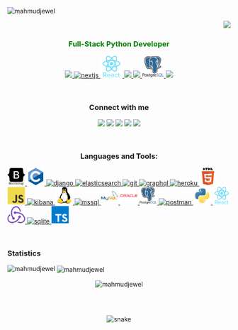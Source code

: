 <!-- Profile views  -->
<!-- <p> -->
<p align="left"> <img src="https://komarev.com/ghpvc/?username=mahmudjewel&label=Profile%20views&color=0e75b6&style=flat" alt="mahmudjewel" />
<p align="right"> <a href="https://www.linux.org"><img src="https://img.shields.io/badge/Os-Linux-afff"/></a> </p>
</p>

<!-- ============== Title ======== -->
<h3 align="center" style="color: green">Full-Stack Python Developer</h3>
<p align="center">
  <a href= "https://www.djangoproject.com" target="_blank" {:target="_blank" rel="noopener"}>
    <img src="https://img.icons8.com/color/65/null/django.png"/>
  </a>
  <!-- <a href= "https://nextjs.org" target="_blank">
    <img src="https://img.icons8.com/color/50/null/nextjs.png"/>
  </a> -->
  <a href="https://nextjs.org" target="_blank" rel="noreferrer"> 
    <img src="https://www.rlogical.com/wp-content/uploads/2021/08/Rlogical-Blog-Images-thumbnail-1.png" alt="nextjs" width="50" height="50"/> 
  </a>
  <!-- <a href= "https://reactjs.org" target="_blank">
    <img src="https://img.icons8.com/officel/50/null/react.png"/>
  </a> -->
  <a href="https://reactjs.org/" target="_blank" rel="noreferrer"> 
    <img src="https://raw.githubusercontent.com/devicons/devicon/master/icons/react/react-original-wordmark.svg" alt="react" width="50" height="50"/> 
  </a>
  <a href= "https://graphql.org" target="_blank">
    <img src="https://img.icons8.com/color/50/null/graphql.png"/>
  </a>
  <a href= "https://restfulapi.net" target="_blank">
    <img src="https://img.icons8.com/nolan/50/api-settings.png"/>
  </a>
  <!-- <a href= "https://www.postgresql.org" target="_blank">
    <img src="https://img.icons8.com/color/48/null/postgreesql.png"/>
  </a> -->
  <a href="https://www.postgresql.org" target="_blank" rel="noreferrer"> 
    <img src="https://raw.githubusercontent.com/devicons/devicon/master/icons/postgresql/postgresql-original-wordmark.svg" alt="postgresql" width="50" height="50"/> 
</a>
  <a href= "#" target="_blank">
    <img src="https://img.icons8.com/color/50/null/linux--v1.png"/>
  </a>
</p>
<br/>

<!-- ============== social link ======== -->
<h3 align="center">Connect with me</h3>   
<p align="center">
  <a href= "https://www.linkedin.com/in/mahmudjewel"><img src="https://img.icons8.com/doodle/48/null/linkedin-circled.png"/></a>
  <a href= "https://www.hackerrank.com/DJ_cse"><img src="https://img.icons8.com/external-tal-revivo-color-tal-revivo/48/000000/external-hackerrank-is-a-technology-company-that-focuses-on-competitive-programming-logo-color-tal-revivo.png"/></a>
  <a href= "https://www.youtube.com/channel/UCJCdq7lWqB7M5b16UatoTEw"><img src="https://img.icons8.com/doodle/48/000000/youtube-play--v1.png"/></a>
  <a href= "https://www.facebook.com/Bullet007.0"><img src="https://img.icons8.com/doodle/48/null/facebook-new.png"/></a>
  <a href= "https://www.instagram.com/ek_villain.007"><img src="https://img.icons8.com/doodle/48/000000/instagram-new.png"/></a>
</p>
<br/>
<!-- <p align="center">-----------------------------	***	----------------------------- *** -----------------------------</p> -->

<!-- ============== Language and tools ======== -->
<h3 align="center">Languages and Tools:</h3>
<p align="left"> <a href="https://getbootstrap.com" target="_blank" rel="noreferrer"> <img src="https://raw.githubusercontent.com/devicons/devicon/master/icons/bootstrap/bootstrap-plain-wordmark.svg" alt="bootstrap" width="40" height="40"/> </a> <a href="https://www.cprogramming.com/" target="_blank" rel="noreferrer"> <img src="https://raw.githubusercontent.com/devicons/devicon/master/icons/c/c-original.svg" alt="c" width="40" height="40"/> </a> <a href="https://www.djangoproject.com/" target="_blank" rel="noreferrer"> <img src="https://cdn.worldvectorlogo.com/logos/django.svg" alt="django" width="40" height="40"/> </a> <a href="https://www.elastic.co" target="_blank" rel="noreferrer"> <img src="https://www.vectorlogo.zone/logos/elastic/elastic-icon.svg" alt="elasticsearch" width="40" height="40"/> </a> <a href="https://git-scm.com/" target="_blank" rel="noreferrer"> <img src="https://www.vectorlogo.zone/logos/git-scm/git-scm-icon.svg" alt="git" width="40" height="40"/> </a> <a href="https://graphql.org" target="_blank" rel="noreferrer"> <img src="https://www.vectorlogo.zone/logos/graphql/graphql-icon.svg" alt="graphql" width="40" height="40"/> </a> <a href="https://heroku.com" target="_blank" rel="noreferrer"> <img src="https://www.vectorlogo.zone/logos/heroku/heroku-icon.svg" alt="heroku" width="40" height="40"/> </a> <a href="https://www.w3.org/html/" target="_blank" rel="noreferrer"> <img src="https://raw.githubusercontent.com/devicons/devicon/master/icons/html5/html5-original-wordmark.svg" alt="html5" width="40" height="40"/> </a> <a href="https://developer.mozilla.org/en-US/docs/Web/JavaScript" target="_blank" rel="noreferrer"> <img src="https://raw.githubusercontent.com/devicons/devicon/master/icons/javascript/javascript-original.svg" alt="javascript" width="40" height="40"/> </a> <a href="https://www.elastic.co/kibana" target="_blank" rel="noreferrer"> <img src="https://www.vectorlogo.zone/logos/elasticco_kibana/elasticco_kibana-icon.svg" alt="kibana" width="40" height="40"/> </a> <a href="https://www.linux.org/" target="_blank" rel="noreferrer"> <img src="https://raw.githubusercontent.com/devicons/devicon/master/icons/linux/linux-original.svg" alt="linux" width="40" height="40"/> </a> <a href="https://www.microsoft.com/en-us/sql-server" target="_blank" rel="noreferrer"> <img src="https://www.svgrepo.com/show/303229/microsoft-sql-server-logo.svg" alt="mssql" width="40" height="40"/> </a> <a href="https://www.mysql.com/" target="_blank" rel="noreferrer"> <img src="https://raw.githubusercontent.com/devicons/devicon/master/icons/mysql/mysql-original-wordmark.svg" alt="mysql" width="40" height="40"/> </a> <a href="https://www.oracle.com/" target="_blank" rel="noreferrer"> <img src="https://raw.githubusercontent.com/devicons/devicon/master/icons/oracle/oracle-original.svg" alt="oracle" width="40" height="40"/> </a> 
<a href="https://www.postgresql.org" target="_blank" rel="noreferrer"> 
  <img src="https://raw.githubusercontent.com/devicons/devicon/master/icons/postgresql/postgresql-original-wordmark.svg" alt="postgresql" width="40" height="40"/> 
</a> 
<a href="https://postman.com" target="_blank" rel="noreferrer"> <img src="https://www.vectorlogo.zone/logos/getpostman/getpostman-icon.svg" alt="postman" width="40" height="40"/> </a> <a href="https://www.python.org" target="_blank" rel="noreferrer"> <img src="https://raw.githubusercontent.com/devicons/devicon/master/icons/python/python-original.svg" alt="python" width="40" height="40"/> </a> 
<a href="https://reactjs.org/" target="_blank" rel="noreferrer"> <img src="https://raw.githubusercontent.com/devicons/devicon/master/icons/react/react-original-wordmark.svg" alt="react" width="40" height="40"/> </a> 
<a href="https://redux.js.org" target="_blank" rel="noreferrer"> <img src="https://raw.githubusercontent.com/devicons/devicon/master/icons/redux/redux-original.svg" alt="redux" width="40" height="40"/> </a> 
<a href="https://www.sqlite.org/" target="_blank" rel="noreferrer"> <img src="https://www.vectorlogo.zone/logos/sqlite/sqlite-icon.svg" alt="sqlite" width="40" height="40"/> </a> 
<a href="https://www.typescriptlang.org/" target="_blank" rel="noreferrer"> <img src="https://raw.githubusercontent.com/devicons/devicon/master/icons/typescript/typescript-original.svg" alt="typescript" width="40" height="40"/> </a> 
</p>
<br/>
<!-- <p align="center">-----------------------------	***	----------------------------- *** -----------------------------</p> -->

<!-- ============== Statistics ======== -->
<h3>Statistics</h3>
<p align="center"><img align="left" src="https://github-readme-stats.vercel.app/api/top-langs?username=mahmudjewel&show_icons=true&locale=en&layout=compact" alt="mahmudjewel" /></p>
<p>&nbsp;<img align="center" src="https://github-readme-stats.vercel.app/api?username=mahmudjewel&show_icons=true&locale=en" alt="mahmudjewel" /></p>
<p align="center"><img align="center" src="https://github-readme-streak-stats.herokuapp.com/?user=mahmudjewel&" alt="mahmudjewel" /></p>

<br/><br/>

<!-- ==============  snake ======== -->
<p align="center">
   <img src="https://github.com/MahmudJewel/MahmudJewel/blob/main/static/github-contribution-grid-snake.svg" alt="snake">
</p>
